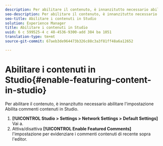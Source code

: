 ```yaml
---
description: Per abilitare il contenuto, è innanzitutto necessario abilitare l'impostazione Abilita commenti contenuti in Studio.
seo-description: Per abilitare il contenuto, è innanzitutto necessario abilitare l'impostazione Abilita commenti contenuti in Studio.
seo-title: Abilitare i contenuti in Studio
solution: Experience Manager
title: Abilitare i contenuti in Studio
uuid: 6 c 599525-4 c 48-4536-9300-add 384 ba 1051
translation-type: tm+mt
source-git-commit: 67aeb3de964473b326c88c3a3f81ff48a6a12652

---
```



# Abilitare i contenuti in Studio{#enable-featuring-content-in-studio}

Per abilitare il contenuto, è innanzitutto necessario abilitare l&#39;impostazione Abilita commenti contenuti in Studio.

1. **[!UICONTROL Studio > Settings > Network Settings > Default Settings]** Vai a.
1. Attiva/disattiva **[!UICONTROL Enable Featured Comments]** l&#39;impostazione per evidenziare i commenti contenuti di recente sopra l&#39;editor.

